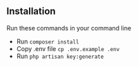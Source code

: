 ## Installation

Run these commands in your command line

-   Run `composer install`
-   Copy .env file `cp .env.example .env`
-   Run `php artisan key:generate`
